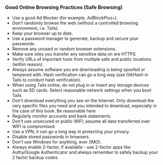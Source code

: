 ### Good Online Browsing Practices (Safe Browsing)

- Use a good Ad Blocker (for example, AdBlockPlus+).
- Don’t randomly browse the web (without a controlled browsing environment, i.e. Tails).
- Keep your browser up to date.
- Use a password manager to generate, backup and secure your passwords.
- Remove any unused or random browser extensions.
- Make sure sites you transfer any sensitive data on are HTTPS.
- Verify URLs of important tools from multiple safe and public locations (within reason).
- Always assume software you are downloading is being spoofed or tampered with. Hash verification can go a long way (use GtkHash in Tails to conduct hash verification).
- When using Tails online, do not plug in or insert any storage devices such as SD cards. Select reasonable network settings when you boot Tails
- Don't download everything you see on the Internet. Only download the very specific files you need and you intended to download, especially in the case of this book. Be reasonable here
- Regularly monitor accounts and bank statements.
- Don't use unsecured or public WIFI; assume all data transferred over WIFI is compromised.
- Use a VPN; it can go a long way in protecting your privacy.
- Disable stored passwords in browsers.
- Don't use Windows for anything, ever (IMO).
- Always enable 2-factor, if available - use 2-factor apps like Authy/Google Authenticator and always remember to safely backup your 2 factor backup codes.